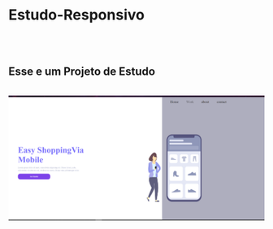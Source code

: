 <h1>Estudo-Responsivo</h1>
<br>
<br>
<h2>Esse e um Projeto de Estudo</h2>
<br>

<img src="https://github.com/thiagoAlves21/Estudo-responsivo/blob/master/teste-responsivo-sho/Capturar.PNG?raw=true">
